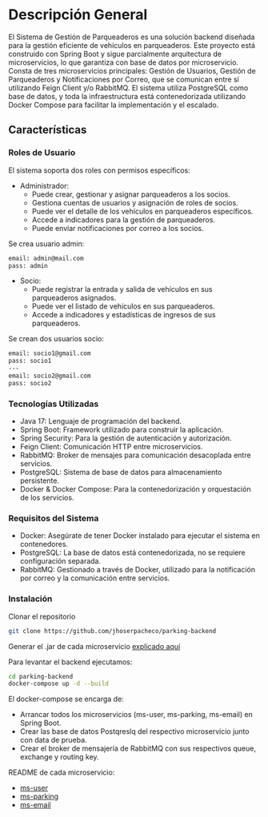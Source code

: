 # Descripción General

El Sistema de Gestión de Parqueaderos es una solución backend diseñada para la gestión eficiente de 
vehículos en parqueaderos. Este proyecto está construido con Spring Boot y sigue parcialmente arquitectura de microservicios,
lo que garantiza con base de datos por microservicio. Consta de tres microservicios principales:
Gestión de Usuarios, Gestión de Parqueaderos y Notificaciones por Correo, que se comunican entre sí utilizando Feign 
Client y/o RabbitMQ. 
El sistema utiliza PostgreSQL como base de datos, y toda la infraestructura está contenedorizada 
utilizando Docker Compose para facilitar la implementación y el escalado.

## Características
### Roles de Usuario

El sistema soporta dos roles con permisos específicos:
* Administrador:
  - Puede crear, gestionar y asignar parqueaderos a los socios.
  - Gestiona cuentas de usuarios y asignación de roles de socios.
  - Puede ver el detalle de los vehículos en parqueaderos específicos.
  - Accede a indicadores para la gestión de parqueaderos.
  - Puede enviar notificaciones por correo a los socios.

Se crea usuario admin:
```bash
email: admin@mail.com
pass: admin 
```

* Socio:
  - Puede registrar la entrada y salida de vehículos en sus parqueaderos asignados.
  - Puede ver el listado de vehículos en sus parqueaderos.
  - Accede a indicadores y estadísticas de ingresos de sus parqueaderos.
  
Se crean dos usuarios socio:
```bash
email: socio1@gmail.com
pass: socio1 
---
email: socio2@gmail.com
pass: socio2 
```

### Tecnologías Utilizadas
  - Java 17: Lenguaje de programación del backend.
  - Spring Boot: Framework utilizado para construir la aplicación.
  - Spring Security: Para la gestión de autenticación y autorización.
  - Feign Client: Comunicación HTTP entre microservicios.
  - RabbitMQ: Broker de mensajes para comunicación desacoplada entre servicios.
  - PostgreSQL: Sistema de base de datos para almacenamiento persistente.
  - Docker & Docker Compose: Para la contenedorización y orquestación de los servicios.

### Requisitos del Sistema
  - Docker: Asegúrate de tener Docker instalado para ejecutar el sistema en contenedores.
  - PostgreSQL: La base de datos está contenedorizada, no se requiere configuración separada.
  - RabbitMQ: Gestionado a través de Docker, utilizado para la notificación por correo y la comunicación entre servicios.


### Instalación
Clonar el repositorio 

```bash
git clone https://github.com/jhoserpacheco/parking-backend
```
Generar el .jar de cada microservicio
[explicado aquí](user-ms/README.md#generate-jar)

Para levantar el backend ejecutamos:
```bash
cd parking-backend
docker-compose up -d --build
```

El docker-compose se encarga de: 
- Arrancar todos los microservicios (ms-user, ms-parking, ms-email) en Spring Boot.
- Crear las base de datos Postqreslq del respectivo microservicio junto con data de prueba.
- Crear el broker de mensajería de RabbitMQ con sus respectivos queue, exchange y routing key. 

README de cada microservicio:
- [ms-user](user-ms)
- [ms-parking](parking-ms)
- [ms-email](mail-ms)





